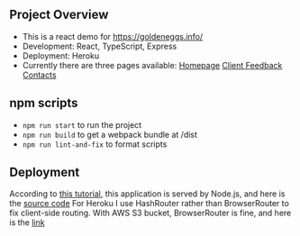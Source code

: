 ## Project Overview

- This is a react demo for https://goldeneggs.info/
- Development: React, TypeScript, Express
- Deployment: Heroku
- Currently there are three pages available:
  [Homepage](https://golden-eggs-demo.herokuapp.com/#/)
  [Client Feedback](https://golden-eggs-demo.herokuapp.com/#/aboutus)
  [Contacts](https://golden-eggs-demo.herokuapp.com/#/contact-us)

## npm scripts

- `npm run start` to run the project
- `npm run build` to get a webpack bundle at /dist
- `npm run lint-and-fix` to format scripts

## Deployment

According to [this tutorial](https://www.educative.io/edpresso/how-to-deploy-react-app-to-heroku),
this application is served by Node.js, and here is the [source code](https://github.com/Jocelyn59435/golden-eggs-react-demo-backend)
For Heroku I use HashRouter rather than BrowserRouter to fix client-side routing.
With AWS S3 bucket, BrowserRouter is fine, and here is the [link](http://golden-eggs-react-demo.s3-website-us-east-1.amazonaws.com)
